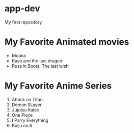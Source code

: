 # app-dev
My first repository

# My Favorite Animated movies
-  Moana
- Raya and the last dragon
- Puss in Boots: The last wish

# My Favorite Anime Series
1. Attack on Titan
2. Demon SLayer
3. Jujutsu Kaise
4. One Piece
5. I Parry Everything
6. Kaiju no.8


